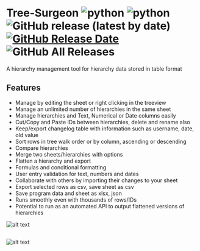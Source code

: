 # Tree-Surgeon ![python](https://img.shields.io/badge/windows-10-blue) ![python](https://img.shields.io/badge/python-3.6+-blue) ![GitHub release (latest by date)](https://img.shields.io/github/v/release/ragardner/Tree-Surgeon) [![GitHub Release Date](https://img.shields.io/github/release-date-pre/ragardner/Tree-Surgeon.svg)](https://github.com/ragardner/Tree-Surgeon/releases) ![GitHub All Releases](https://img.shields.io/github/downloads/ragardner/Tree-Surgeon/total)

A hierarchy management tool for hierarchy data stored in table format

## Features

 - Manage by editing the sheet or right clicking in the treeview
 - Manage an unlimited number of hierarchies in the same sheet
 - Manage hierarchies and Text, Numerical or Date columns easily
 - Cut/Copy and Paste IDs between hierarchies, delete and rename also
 - Keep/export changelog table with information such as username, date, old value
 - Sort rows in tree walk order or by column, ascending or descending
 - Compare hierarchies
 - Merge two sheets/hierarchies with options
 - Flatten a hierarchy and export
 - Formulas and conditional formatting
 - User entry validation for text, numbers and dates
 - Collaborate with others by importing their changes to your sheet
 - Export selected rows as csv, save sheet as csv
 - Save program data and sheet as xlsx, json
 - Runs smoothly even with thousands of rows/IDs
 - Potential to run as an automated API to output flattened versions of hierarchies

![alt text](https://i.imgur.com/kWMCC0E.jpg)

##

![alt text](https://i.imgur.com/jm17Qbc.jpg)

##

